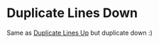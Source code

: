 # Duplicate Lines Down

Same as [Duplicate Lines Up](Duplicate%20Lines%20Up.md) but duplicate down :)
